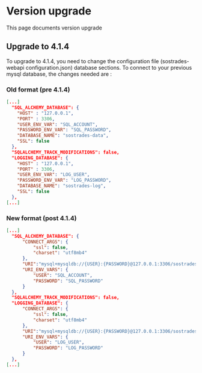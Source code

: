 # Version upgrade

This page documents version upgrade

## Upgrade to 4.1.4
To upgrade to 4.1.4, you need to change the configuration file (sostrades-webapi configuration.json) database sections.
To connect to your previous mysql database, the changes needed are :

### Old format (pre 4.1.4)
```json
[...]
  "SQL_ALCHEMY_DATABASE": {
    "HOST" : "127.0.0.1",
    "PORT" : 3306,
    "USER_ENV_VAR": "SQL_ACCOUNT",
    "PASSWORD_ENV_VAR": "SQL_PASSWORD",
    "DATABASE_NAME": "sostrades-data",
    "SSL": false
  },
  "SQLALCHEMY_TRACK_MODIFICATIONS": false,
  "LOGGING_DATABASE": {
    "HOST" : "127.0.0.1",
    "PORT" : 3306,
    "USER_ENV_VAR": "LOG_USER",
    "PASSWORD_ENV_VAR": "LOG_PASSWORD",
    "DATABASE_NAME": "sostrades-log",
    "SSL": false
  },
[...]
```

### New format (post 4.1.4)
```json
[...]
  "SQL_ALCHEMY_DATABASE": {
      "CONNECT_ARGS": {
          "ssl": false,
          "charset": "utf8mb4"
      },
      "URI":"mysql+mysqldb://{USER}:{PASSWORD}@127.0.0.1:3306/sostrades-data",
      "URI_ENV_VARS": {
          "USER": "SQL_ACCOUNT",
          "PASSWORD": "SQL_PASSWORD"
      }
  },
  "SQLALCHEMY_TRACK_MODIFICATIONS": false,
  "LOGGING_DATABASE": {
      "CONNECT_ARGS": {
          "ssl": false,
          "charset": "utf8mb4"
      },
      "URI":"mysql+mysqldb://{USER}:{PASSWORD}@127.0.0.1:3306/sostrades-log",
      "URI_ENV_VARS": {
          "USER": "LOG_USER",
          "PASSWORD": "LOG_PASSWORD"
      }
  },
[...]
```
